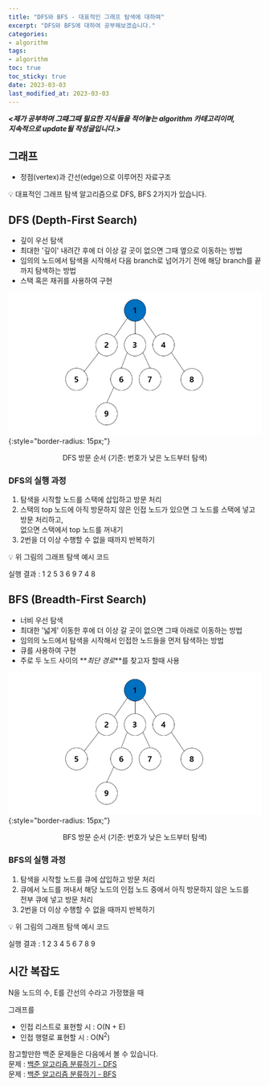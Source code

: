 ```yaml
---
title: "DFS와 BFS - 대표적인 그래프 탐색에 대하여"
excerpt: "DFS와 BFS에 대하여 공부해보겠습니다."
categories: 
- algorithm
tags:
- algorithm
toc: true
toc_sticky: true
date: 2023-03-03
last_modified_at: 2023-03-03
---
```

**_<제가 공부하며 그때그때 필요한 지식들을 적어놓는 algorithm 카테고리이며,_**  
**_지속적으로 update될 작성글입니다.>_**

## 그래프
- 정점(vertex)과 간선(edge)으로 이루어진 자료구조

:bulb: 대표적인 그래프 탐색 알고리즘으로 DFS, BFS 2가지가 있습니다.  

## DFS (Depth-First Search)
- 깊이 우선 탐색  
- 최대한 '깊이' 내려간 후에 더 이상 갈 곳이 없으면 그때 옆으로 이동하는 방법  
- 임의의 노드에서 탐색을 시작해서 다음 branch로 넘어가기 전에 해당 branch를 끝까지 탐색하는 방법  
- 스택 혹은 재귀를 사용하여 구현  

![DFS 순서 설명](/assets/images/DFS_graph.gif){:style="border-radius: 15px;"}

<center> DFS 방문 순서 (기준: 번호가 낮은 노드부터 탐색) </center>  

### DFS의 실행 과정
1. 탐색을 시작할 노드를 스택에 삽입하고 방문 처리
2. 스택의 top 노드에 아직 방문하지 않은 인접 노드가 있으면 그 노드를 스택에 넣고 방문 처리하고,  
없으면 스택에서 top 노드를 꺼내기
3. 2번을 더 이상 수행할 수 없을 때까지 반복하기

:bulb: 위 그림의 그래프 탐색 예시 코드
<script src="https://gist.github.com/Ryumaker/fc5e29603700996df385c51249ceec76.js"></script>

실행 결과 : 1 2 5 3 6 9 7 4 8

## BFS (Breadth-First Search)
- 너비 우선 탐색
- 최대한 '넓게' 이동한 후에 더 이상 갈 곳이 없으면 그때 아래로 이동하는 방법
- 임의의 노드에서 탐색을 시작해서 인접한 노드들을 먼저 탐색하는 방법
- 큐를 사용하여 구현
- 주로 두 노드 사이의 **_최단 경로_**를 찾고자 할때 사용

![BFS 순서 설명](/assets/images/BFS_graph.gif){:style="border-radius: 15px;"}

<center> BFS 방문 순서 (기준: 번호가 낮은 노드부터 탐색) </center> 

### BFS의 실행 과정
1. 탐색을 시작할 노드를 큐에 삽입하고 방문 처리
2. 큐에서 노드를 꺼내서 해당 노드의 인접 노드 중에서 아직 방문하지 않은 노드를  
전부 큐에 넣고 방문 처리
3. 2번을 더 이상 수행할 수 없을 때까지 반복하기

:bulb: 위 그림의 그래프 탐색 예시 코드
<script src="https://gist.github.com/Ryumaker/c36bb3114561faeb9c152eb9c9c9dbce.js"></script>

실행 결과 : 1 2 3 4 5 6 7 8 9

## 시간 복잡도
N을 노드의 수, E를 간선의 수라고 가정했을 때

그래프를  
- 인접 리스트로 표현할 시 : O(N + E)
- 인접 행렬로 표현할 시 : O(N<sup>2</sup>)

참고할만한 백준 문제들은 다음에서 볼 수 있습니다.  
문제 : [백준 알고리즘 분류하기 - DFS](https://www.acmicpc.net/problemset?sort=ac_desc&algo=127)  
문제 : [백준 알고리즘 분류하기 - BFS](https://www.acmicpc.net/problemset?sort=ac_desc&algo=126) 
